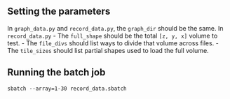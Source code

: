 ## Setting the parameters

In `graph_data.py` and `record_data.py`, the `graph_dir` should be the same. 
In `record_data.py`
    - The `full_shape` should be the total `[z, y, x]` volume to test.
    - The `file_divs` should list ways to divide that volume across files.
    - The `tile_sizes` should list partial shapes used to load the full volume.

## Running the batch job

```
sbatch --array=1-30 record_data.sbatch
```
